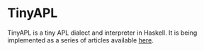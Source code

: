 # TinyAPL

TinyAPL is a tiny APL dialect and interpreter in Haskell. It is being implemented as a series of articles available [here](https://blog.rubenverg.com/?tag=tinyapl).
